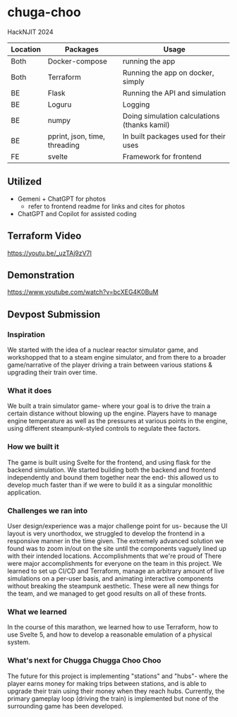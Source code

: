 # chuga-choo
HackNJIT 2024

| Location  |   Packages        |    Usage        | 
|-----------|-------------------|-----------------|
| Both      | Docker-compose    | running the app |
| Both      | Terraform         | Running the app on docker, simply |
| BE        | Flask             | Running the API and simulation |
| BE        | Loguru            | Logging |
| BE        | numpy             | Doing simulation calculations (thanks kamil) | 
| BE        | pprint, json, time, threading | In built packages used for their uses |
| FE        | svelte            | Framework for frontend |

## Utilized
- Gemeni + ChatGPT for photos
  - refer to frontend readme for links and cites for photos
- ChatGPT and Copilot for assisted coding

## Terraform Video
https://youtu.be/_uzTAj9zV7I

## Demonstration 
https://www.youtube.com/watch?v=bcXEG4K0BuM

## Devpost Submission
### Inspiration
We started with the idea of a nuclear reactor simulator game, and workshopped that to a steam engine simulator, and from there to a broader game/narrative of the player driving a train between various stations & upgrading their train over time.

### What it does
We built a train simulator game- where your goal is to drive the train a certain distance without blowing up the engine. Players have to manage engine temperature as well as the pressures at various points in the engine, using different steampunk-styled controls to regulate thee factors. 

### How we built it
The game is built using Svelte for the frontend, and using flask for the backend simulation. We started building both the backend and frontend independently and bound them together near the end- this allowed us to develop much faster than if we were to build it as a singular monolithic application.

### Challenges we ran into
User design/experience was a major challenge point for us- because the UI layout is very unorthodox, we struggled to develop the frontend in a responsive manner in the time given. The extremely advanced solution we found was to zoom in/out on the site until the components vaguely lined up with their intended locations.
Accomplishments that we're proud of
There were major accomplishments for everyone on the team in this project. We learned to set up CI/CD and Terraform, manage an arbitrary amount of live simulations on a per-user basis, and animating interactive components without breaking the steampunk aesthetic. These were all new things for the team, and we managed to get good results on all of these fronts.

### What we learned
In the course of this marathon, we learned how to use Terraform, how to use Svelte 5, and how to develop a reasonable emulation of a physical system.

### What's next for Chugga Chugga Choo Choo
The future for this project is implementing "stations" and "hubs"- where the player earns money for making trips between stations, and is able to upgrade their train using their money when they reach hubs. Currently, the primary gameplay loop (driving the train) is implemented but none of the surrounding game has been developed.
